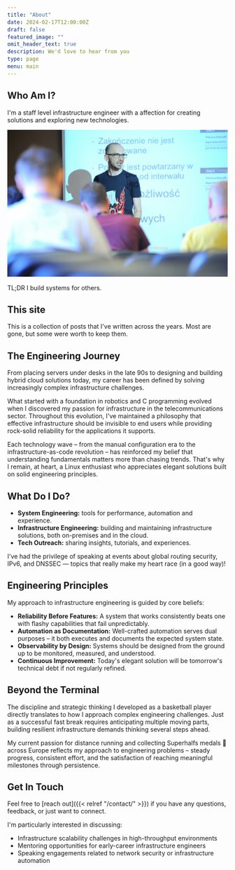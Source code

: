 ```yaml
---
title: "About"
date: 2024-02-17T12:00:00Z
draft: false
featured_image: ""
omit_header_text: true
description: We'd love to hear from you
type: page
menu: main
---
```


## Who Am I?

I'm a staff level infrastructure engineer with a affection for creating solutions and exploring new technologies.

![Me](/images/me.jpg)

TL;DR I build systems for others.

## This site

This is a collection of posts that I've written across the years. Most are gone, but some were worth to keep them.

## The Engineering Journey

From placing servers under desks in the late 90s to designing and building hybrid cloud solutions today, my career has been defined by solving increasingly complex infrastructure challenges.

What started with a foundation in robotics and C programming evolved when I discovered my passion for infrastructure in the telecommunications sector. Throughout this evolution, I've maintained a philosophy that effective infrastructure should be invisible to end users while providing rock-solid reliability for the applications it supports.

Each technology wave – from the manual configuration era to the infrastructure-as-code revolution – has reinforced my belief that understanding fundamentals matters more than chasing trends. That's why I remain, at heart, a Linux enthusiast who appreciates elegant solutions built on solid engineering principles.

## What Do I Do?

- **System Engineering:** tools for performance, automation and experience.
- **Infrastructure Engineering:** building and maintaining infrastructure solutions, both on-premises and in the cloud.
- **Tech Outreach:** sharing insights, tutorials, and experiences.

I've had the privilege of speaking at events about global routing security, IPv6, and DNSSEC — topics that really make my heart race (in a good way)!

## Engineering Principles

My approach to infrastructure engineering is guided by core beliefs:

- **Reliability Before Features:** A system that works consistently beats one with flashy capabilities that fail unpredictably.
- **Automation as Documentation:** Well-crafted automation serves dual purposes – it both executes and documents the expected system state.
- **Observability by Design:** Systems should be designed from the ground up to be monitored, measured, and understood.
- **Continuous Improvement:** Today's elegant solution will be tomorrow's technical debt if not regularly refined.

## Beyond the Terminal

The discipline and strategic thinking I developed as a basketball player directly translates to how I approach complex engineering challenges. Just as a successful fast break requires anticipating multiple moving parts, building resilient infrastructure demands thinking several steps ahead.

My current passion for distance running and collecting Superhalfs medals 🏅 across Europe reflects my approach to engineering problems – steady progress, consistent effort, and the satisfaction of reaching meaningful milestones through persistence.

## Get In Touch

Feel free to [reach out]({{< relref "/contact/" >}}) if you have any questions, feedback, or just want to connect.

I'm particularly interested in discussing:

- Infrastructure scalability challenges in high-throughput environments
- Mentoring opportunities for early-career infrastructure engineers
- Speaking engagements related to network security or infrastructure automation